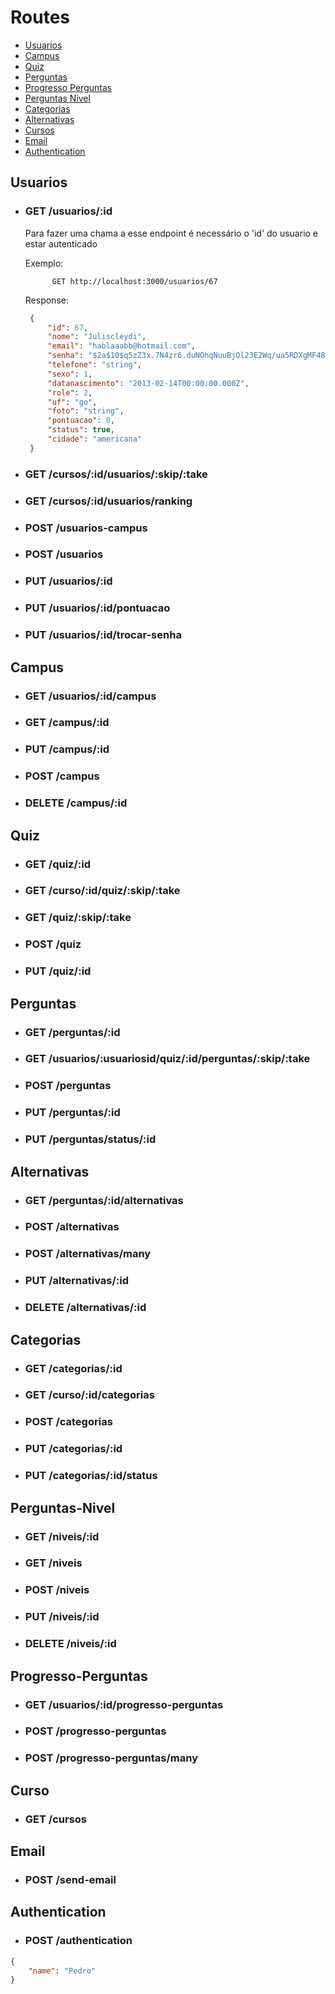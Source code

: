 
# Routes

* [Usuarios](#usuarios)
* [Campus](#campus)
* [Quiz](#quiz)
* [Perguntas](#perguntas)
* [Progresso Perguntas](#progresso-perguntas)
* [Perguntas Nivel](#perguntas-nivel)
* [Categorias](#categorias)
* [Alternativas](#alternativas)
* [Cursos](#cursos)
* [Email](#email)
* [Authentication](#authentication)


## Usuarios

* ### GET   /usuarios/:id
   Para fazer uma chama a esse endpoint é necessário o 'id' do usuario e estar autenticado

   Exemplo:

            GET http://localhost:3000/usuarios/67

   Response:
   ```json
    {
        "id": 67,
        "nome": "Juliscleydi",
        "email": "hablaaabb@hotmail.com",
        "senha": "$2a$10$q5zZ3x.7N4zr6.duNOhqNuuBjOl23E2Wq/ua5RDXgMF48Nl707Pm2",
        "telefone": "string",
        "sexo": 1,
        "datanascimento": "2013-02-14T00:00:00.000Z",
        "role": 2,
        "uf": "go",
        "foto": "string",
        "pontuacao": 0,
        "status": true,
        "cidade": "americana"
    }
   ```
* ### GET   /cursos/:id/usuarios/:skip/:take
* ### GET   /cursos/:id/usuarios/ranking
* ### POST  /usuarios-campus
* ### POST  /usuarios
* ### PUT   /usuarios/:id
* ### PUT   /usuarios/:id/pontuacao
* ### PUT   /usuarios/:id/trocar-senha

 ## Campus

* ### GET /usuarios/:id/campus
* ### GET    /campus/:id
* ### PUT    /campus/:id
* ### POST   /campus
* ### DELETE /campus/:id

 ## Quiz

* ### GET /quiz/:id
* ### GET /curso/:id/quiz/:skip/:take
* ### GET /quiz/:skip/:take
* ### POST /quiz
* ### PUT /quiz/:id

 ## Perguntas

* ### GET  /perguntas/:id
* ### GET  /usuarios/:usuariosid/quiz/:id/perguntas/:skip/:take
* ### POST /perguntas
* ### PUT  /perguntas/:id
* ### PUT  /perguntas/status/:id

 ## Alternativas 

* ### GET    /perguntas/:id/alternativas
* ### POST   /alternativas
* ### POST   /alternativas/many
* ### PUT    /alternativas/:id
* ### DELETE /alternativas/:id

 ## Categorias

* ### GET  /categorias/:id
* ### GET  /curso/:id/categorias
* ### POST /categorias
* ### PUT  /categorias/:id
* ### PUT  /categorias/:id/status

 ## Perguntas-Nivel

* ### GET    /niveis/:id
* ### GET    /niveis
* ### POST   /niveis
* ### PUT    /niveis/:id
* ### DELETE /niveis/:id

 ## Progresso-Perguntas

* ### GET  /usuarios/:id/progresso-perguntas
* ### POST /progresso-perguntas
* ### POST /progresso-perguntas/many

 ## Curso

* ### GET /cursos

 ## Email

* ### POST /send-email

 ## Authentication

* ### POST /authentication

```json
{
    "name": "Pedro"
}
```